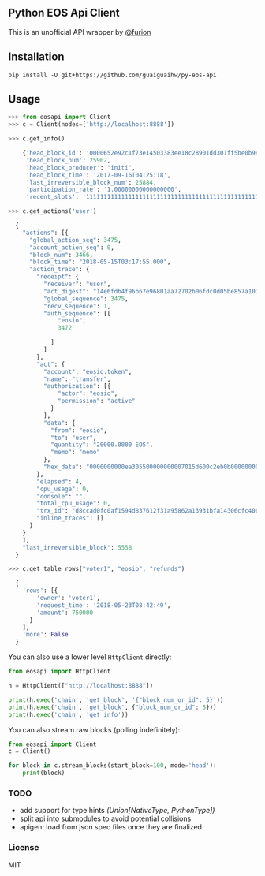 ## Python EOS Api Client
This is an unofficial API wrapper by [@furion](https://steemit.com/@furion)

## Installation
```
pip install -U git+https://github.com/guaiguaihw/py-eos-api
```

## Usage
```python
>>> from eosapi import Client
>>> c = Client(nodes=['http://localhost:8888'])

>>> c.get_info()

    {'head_block_id': '0000652e92c1f73e14503383ee18c28901dd301ff5be0b94c77d846d799d5050',
     'head_block_num': 25902,
     'head_block_producer': 'initi',
     'head_block_time': '2017-09-16T04:25:18',
     'last_irreversible_block_num': 25884,
     'participation_rate': '1.00000000000000000',
     'recent_slots': '1111111111111111111111111111111111111111111111111111111111111111'}

>>> c.get_actions('user')

  {
    "actions": [{
      "global_action_seq": 3475,
      "account_action_seq": 0,
      "block_num": 3466,
      "block_time": "2018-05-15T03:17:55.000",
      "action_trace": {
        "receipt": {
          "receiver": "user",
          "act_digest": "14e6fdb4f96b67e96801aa72702b06fdc0d05be857a1010f65e1f9bf2ceae305",
          "global_sequence": 3475,
          "recv_sequence": 1,
          "auth_sequence": [[
              "eosio",
              3472

            ]
          ]
        },
        "act": {
          "account": "eosio.token",
          "name": "transfer",
          "authorization": [{
              "actor": "eosio",
              "permission": "active"
            }
          ],
          "data": {
            "from": "eosio",
            "to": "user",
            "quantity": "20000.0000 EOS",
            "memo": "memo"
          },
          "hex_data": "0000000000ea305500000000007015d600c2eb0b0000000004454f5300000000046d656d6f"
        },
        "elapsed": 4,
        "cpu_usage": 0,
        "console": "",
        "total_cpu_usage": 0,
        "trx_id": "d8ccad0fc0af1594d837612f31a95862a13931bfa14306cfc406a752cbd4dcb7",
        "inline_traces": []
      }
    }
    ],
    "last_irreversible_block": 5558
  }

>>> c.get_table_rows("voter1", "eosio", "refunds")

  {
    'rows': [{
        'owner': 'voter1',
        'request_time': '2018-05-23T08:42:49',
        'amount': 750000
      }
    ],
    'more': False
  }
```

You can also use a lower level `HttpClient` directly:
```python
from eosapi import HttpClient

h = HttpClient(["http://localhost:8888"])

print(h.exec('chain', 'get_block', '{"block_num_or_id": 5}'))
print(h.exec('chain', 'get_block', {"block_num_or_id": 5}))
print(h.exec('chain', 'get_info'))
```

You can also stream raw blocks (polling indefinitely):
```python
from eosapi import Client
c = Client()

for block in c.stream_blocks(start_block=100, mode='head'):
    print(block)
```

### TODO
 - add support for type hints _(Union[NativeType, PythonType])_
 - split api into submodules to avoid potential collisions
 - apigen: load from json spec files once they are finalized

### License
MIT
